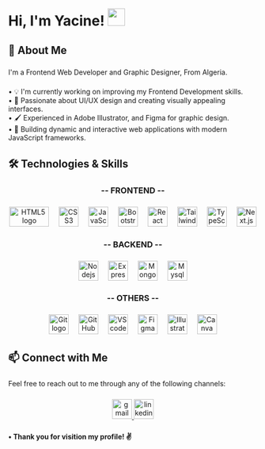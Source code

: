 <h1 align="left">Hi, I'm Yacine! <img src="https://media.giphy.com/media/hvRJCLFzcasrR4ia7z/giphy.gif" width="35"></h1>

###

<h2 align="left">🔗 About Me</h2>

###

<p align="left">I'm a Frontend Web Developer and Graphic Designer, From Algeria.</p>

###

<p align="left">• 💡 I'm currently working on improving my Frontend Development skills.<br>• 🎨 Passionate about UI/UX design and creating visually appealing interfaces.<br>• 🖌 Experienced in Adobe Illustrator, and Figma for graphic design.<br>• 🚀 Building dynamic and interactive web applications with modern JavaScript frameworks.</p>

###

<h2 align="left">🛠️ Technologies & Skills</h2>

###

<h3 align="center">-- FRONTEND --</h3>

###

<div align="center">
  <img src="https://cdn.jsdelivr.net/gh/devicons/devicon/icons/html5/html5-original.svg" width="80" height="40" alt="HTML5 logo"  />
  <img width="12" />
  <img src="https://cdn.jsdelivr.net/gh/devicons/devicon/icons/css3/css3-original.svg" height="40" alt="CSS3 logo"  />
  <img width="12" />
  <img src="https://cdn.jsdelivr.net/gh/devicons/devicon/icons/javascript/javascript-original.svg" height="40" alt="JavaScript logo"  />
  <img width="12" />
  <img src="https://cdn.jsdelivr.net/gh/devicons/devicon/icons/bootstrap/bootstrap-original.svg" height="40" alt="Bootstrap logo"  />
  <img width="12" />
  <img src="https://cdn.jsdelivr.net/gh/devicons/devicon/icons/react/react-original.svg" height="40" alt="React logo"  />
  <img width="12" />
  <img src="https://cdn.jsdelivr.net/gh/devicons/devicon/icons/tailwindcss/tailwindcss-original.svg" height="40" alt="Tailwind logo"  />
  <img width="12" />
  <img src="https://cdn.jsdelivr.net/gh/devicons/devicon/icons/typescript/typescript-original.svg" height="40" alt="TypeScript logo"  />
  <img width="12" />
  <img src="https://cdn.jsdelivr.net/gh/devicons/devicon/icons/nextjs/nextjs-original.svg" height="40" alt="Next.js logo"  />
</div>

###

<h3 align="center">-- BACKEND --</h3>

###

<div align="center">
  <img src="https://cdn.jsdelivr.net/gh/devicons/devicon/icons/nodejs/nodejs-original.svg" height="40" alt="Nodejs logo"  />
  <img width="12" />
  <img src="https://cdn.jsdelivr.net/gh/devicons/devicon/icons/express/express-original.svg" height="40" alt="Express logo"  />
  <img width="12" />
  <img src="https://cdn.jsdelivr.net/gh/devicons/devicon/icons/mongodb/mongodb-original.svg" height="40" alt="Mongodb logo"  />
  <img width="12" />
  <img src="https://cdn.jsdelivr.net/gh/devicons/devicon/icons/mysql/mysql-original.svg" height="40" alt="Mysql logo"  />
</div>

###

<h3 align="center">-- OTHERS --</h3>

###

<div align="center">
  <img src="https://cdn.jsdelivr.net/gh/devicons/devicon/icons/git/git-original.svg" height="40" alt="Git logo"  />
  <img width="12" />
  <img src="https://cdn.jsdelivr.net/gh/devicons/devicon/icons/github/github-original.svg" height="40" alt="GitHub logo"  />
  <img width="12" />
  <img src="https://cdn.jsdelivr.net/gh/devicons/devicon/icons/vscode/vscode-original.svg" height="40" alt="VScode logo"  />
  <img width="12" />
  <img src="https://cdn.jsdelivr.net/gh/devicons/devicon/icons/figma/figma-original.svg" height="40" alt="Figma logo"  />
  <img width="12" />
  <img src="https://cdn.jsdelivr.net/gh/devicons/devicon/icons/illustrator/illustrator-plain.svg" height="40" alt="Illustrator logo"  />
  <img width="12" />
  <img src="https://cdn.jsdelivr.net/gh/devicons/devicon/icons/canva/canva-original.svg" height="40" alt="Canva logo"  />
</div>

###

<p align="left"></p>

###

<h2 align="left">📫 Connect with Me</h2>

###

<p align="left">Feel free to reach out to me through any of the following channels:</p>

###

<div align="center">
  <a href="mailto:yacineddd32@gmail.com" target="_blank">
    <img src="https://img.shields.io/static/v1?message=Gmail&logo=gmail&label=&color=D14836&logoColor=white&labelColor=&style=for-the-badge" height="40" alt="gmail logo"  />
  </a>
  <a href="https://www.linkedin.com/in/yacineragueb/" target="_blank">
    <img src="https://img.shields.io/static/v1?message=LinkedIn&logo=linkedin&label=&color=0077B5&logoColor=white&labelColor=&style=for-the-badge" height="40" alt="linkedin logo"  />
  </a>
</div>

###

<h4 align="left">• Thank you for visition my profile! ✌️</h4>

###
